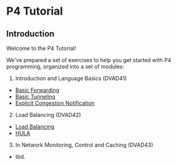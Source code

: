 # P4 Tutorial

## Introduction

Welcome to the P4 Tutorial!

We've prepared a set of exercises to help you get started with P4
programming, organized into a set of modules:

1. Introduction and Language Basics (DVAD41)
* [Basic Forwarding](./basic)
* [Basic Tunneling](./basic_tunnel)
* [Explicit Congestion Notification](./ecn)

2. Load Balancing (DVAD42)
* [Load Balancing](./load_balance)
* [HULA](./hula)

3. In Network Monitoring, Control and Caching (DVAD43)
* tbd.
